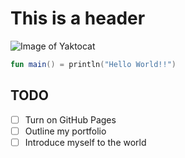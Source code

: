 # This is a header

![Image of Yaktocat](https://octodex.github.com/images/yaktocat.png)

```kotlin
fun main() = println("Hello World!!")
```

## TODO
- [ ] Turn on GitHub Pages
- [ ] Outline my portfolio
- [ ] Introduce myself to the world

